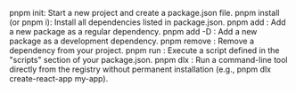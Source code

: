 pnpm init: Start a new project and create a package.json file.
pnpm install (or pnpm i): Install all dependencies listed in package.json.
pnpm add <package-name>: Add a new package as a regular dependency.
pnpm add -D <package-name>: Add a new package as a development dependency.
pnpm remove <package-name>: Remove a dependency from your project.
pnpm run <script-name>: Execute a script defined in the "scripts" section of your package.json.
pnpm dlx <tool-name>: Run a command-line tool directly from the registry without permanent installation (e.g., pnpm dlx create-react-app my-app).